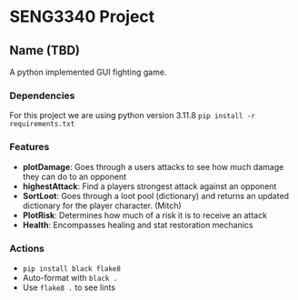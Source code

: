 # SENG3340 Project

## Name (TBD)

A python implemented GUI fighting game.

### Dependencies
For this project we are using python version 3.11.8
`pip install -r requirements.txt`

### Features
- **plotDamage**: Goes through a users attacks to see how much damage they can do to an opponent
- **highestAttack**: Find a players strongest attack against an opponent
- **SortLoot**: Goes through a loot pool (dictionary) and returns an updated dictionary for the player character. (Mitch)
- **PlotRisk**: Determines how much of a risk it is to receive an attack
- **Health**: Encompasses healing and stat restoration mechanics

### Actions
- `pip install black flake8`
- Auto-format with `black .`
- Use `flake8 .` to see lints

